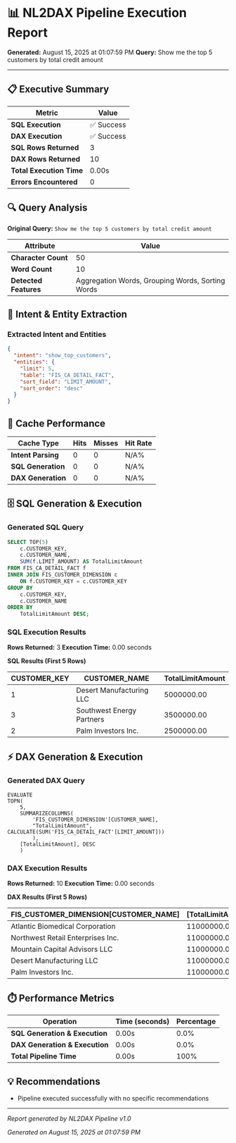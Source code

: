 # 📊 NL2DAX Pipeline Execution Report

**Generated:** August 15, 2025 at 01:07:59 PM
**Query:** Show me the top 5 customers by total credit amount

---

## 📋 Executive Summary

| Metric | Value |
|--------|--------|
| **SQL Execution** | ✅ Success |
| **DAX Execution** | ✅ Success |
| **SQL Rows Returned** | 3 |
| **DAX Rows Returned** | 10 |
| **Total Execution Time** | 0.00s |
| **Errors Encountered** | 0 |

## 🔍 Query Analysis

**Original Query:** `Show me the top 5 customers by total credit amount`

| Attribute | Value |
|-----------|--------|
| **Character Count** | 50 |
| **Word Count** | 10 |
| **Detected Features** | Aggregation Words, Grouping Words, Sorting Words |

## 🧠 Intent & Entity Extraction

### Extracted Intent and Entities

```json
{
  "intent": "show_top_customers",
  "entities": {
    "limit": 5,
    "table": "FIS_CA_DETAIL_FACT",
    "sort_field": "LIMIT_AMOUNT",
    "sort_order": "desc"
  }
}
```

## 🚀 Cache Performance

| Cache Type | Hits | Misses | Hit Rate |
|------------|------|--------|----------|
| **Intent Parsing** | 0 | 0 | N/A% |
| **SQL Generation** | 0 | 0 | N/A% |
| **DAX Generation** | 0 | 0 | N/A% |

## 🗄️ SQL Generation & Execution

### Generated SQL Query

```sql
SELECT TOP(5)
    c.CUSTOMER_KEY,
    c.CUSTOMER_NAME,
    SUM(f.LIMIT_AMOUNT) AS TotalLimitAmount
FROM FIS_CA_DETAIL_FACT f
INNER JOIN FIS_CUSTOMER_DIMENSION c
    ON f.CUSTOMER_KEY = c.CUSTOMER_KEY
GROUP BY
    c.CUSTOMER_KEY,
    c.CUSTOMER_NAME
ORDER BY
    TotalLimitAmount DESC;
```

### SQL Execution Results

**Rows Returned:** 3
**Execution Time:** 0.00 seconds

**SQL Results (First 5 Rows)**

| CUSTOMER_KEY | CUSTOMER_NAME | TotalLimitAmount |
| --- | --- | --- |
| 1 | Desert Manufacturing LLC | 5000000.00 |
| 3 | Southwest Energy Partners | 3500000.00 |
| 2 | Palm Investors Inc. | 2500000.00 |

## ⚡ DAX Generation & Execution

### Generated DAX Query

```dax
EVALUATE
TOPN(
    5,
    SUMMARIZECOLUMNS(
        'FIS_CUSTOMER_DIMENSION'[CUSTOMER_NAME],
        "TotalLimitAmount", CALCULATE(SUM('FIS_CA_DETAIL_FACT'[LIMIT_AMOUNT]))
        ),
    [TotalLimitAmount], DESC
    )
```

### DAX Execution Results

**Rows Returned:** 10
**Execution Time:** 0.00 seconds

**DAX Results (First 5 Rows)**

| FIS_CUSTOMER_DIMENSION[CUSTOMER_NAME] | [TotalLimitAmount] |
| --- | --- |
| Atlantic Biomedical Corporation | 11000000.0 |
| Northwest Retail Enterprises Inc. | 11000000.0 |
| Mountain Capital Advisors LLC | 11000000.0 |
| Desert Manufacturing LLC | 11000000.0 |
| Palm Investors Inc. | 11000000.0 |

## ⏱️ Performance Metrics

| Operation | Time (seconds) | Percentage |
|-----------|----------------|------------|
| **SQL Generation & Execution** | 0.00s | 0.0% |
| **DAX Generation & Execution** | 0.00s | 0.0% |
| **Total Pipeline Time** | 0.00s | 100% |

## 💡 Recommendations

- Pipeline executed successfully with no specific recommendations

---

*Report generated by NL2DAX Pipeline v1.0*

*Generated on August 15, 2025 at 01:07:59 PM*
